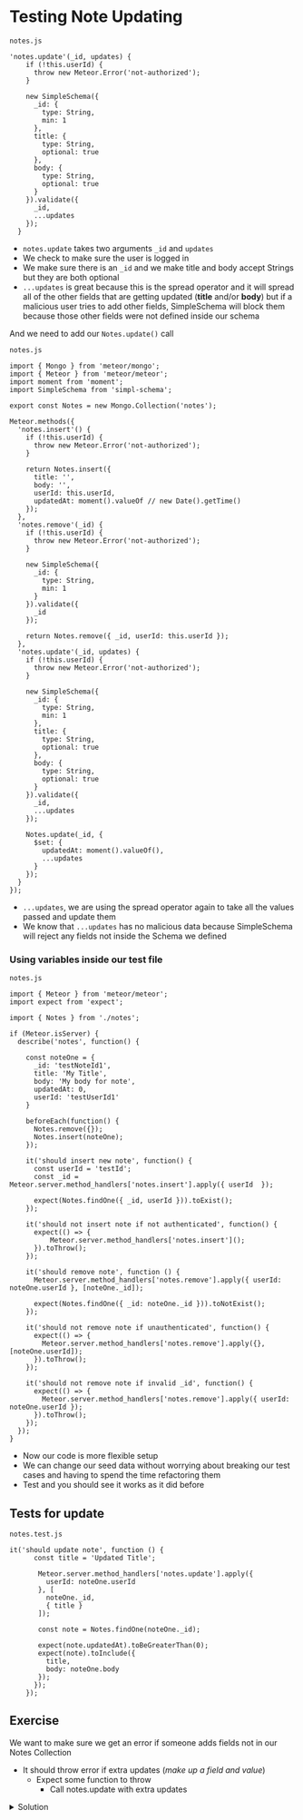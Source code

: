 # Testing Note Updating

`notes.js`

```
'notes.update'(_id, updates) {
    if (!this.userId) {
      throw new Meteor.Error('not-authorized');
    }

    new SimpleSchema({
      _id: {
        type: String,
        min: 1
      },
      title: {
        type: String,
        optional: true
      },
      body: {
        type: String,
        optional: true
      }
    }).validate({
      _id,
      ...updates
    });
  }
```

* `notes.update` takes two arguments `_id` and `updates`
* We check to make sure the user is logged in
* We make sure there is an `_id` and we make title and body accept Strings but they are both optional
* `...updates` is great because this is the spread operator and it will spread all of the other fields that are getting updated (**title** and/or **body**) but if a malicious user tries to add other fields, SimpleSchema will block them because those other fields were not defined inside our schema

And we need to add our `Notes.update()` call

`notes.js`

```
import { Mongo } from 'meteor/mongo';
import { Meteor } from 'meteor/meteor';
import moment from 'moment';
import SimpleSchema from 'simpl-schema';

export const Notes = new Mongo.Collection('notes');

Meteor.methods({
  'notes.insert'() {
    if (!this.userId) {
      throw new Meteor.Error('not-authorized');
    }

    return Notes.insert({
      title: '',
      body: '',
      userId: this.userId,
      updatedAt: moment().valueOf // new Date().getTime()
    });
  },
  'notes.remove'(_id) {
    if (!this.userId) {
      throw new Meteor.Error('not-authorized');
    }

    new SimpleSchema({
      _id: {
        type: String,
        min: 1
      }
    }).validate({
      _id
    });

    return Notes.remove({ _id, userId: this.userId });
  },
  'notes.update'(_id, updates) {
    if (!this.userId) {
      throw new Meteor.Error('not-authorized');
    }

    new SimpleSchema({
      _id: {
        type: String,
        min: 1
      },
      title: {
        type: String,
        optional: true
      },
      body: {
        type: String,
        optional: true
      }
    }).validate({
      _id,
      ...updates
    });

    Notes.update(_id, {
      $set: {
        updatedAt: moment().valueOf(),
        ...updates
      }
    });
  }
});
```

* `...updates`, we are using the spread operator again to take all the values passed and update them
* We know that `...updates` has no malicious data because SimpleSchema will reject any fields not inside the Schema we defined

### Using variables inside our test file
`notes.js`

```
import { Meteor } from 'meteor/meteor';
import expect from 'expect';

import { Notes } from './notes';

if (Meteor.isServer) {
  describe('notes', function() {

    const noteOne = {
      _id: 'testNoteId1',
      title: 'My Title',
      body: 'My body for note',
      updatedAt: 0,
      userId: 'testUserId1'
    }

    beforeEach(function() {
      Notes.remove({});
      Notes.insert(noteOne);
    });

    it('should insert new note', function() {
      const userId = 'testId';
      const _id = Meteor.server.method_handlers['notes.insert'].apply({ userId  });

      expect(Notes.findOne({ _id, userId })).toExist();
    });

    it('should not insert note if not authenticated', function() {
      expect(() => {
          Meteor.server.method_handlers['notes.insert']();
      }).toThrow();
    });

    it('should remove note', function () {
      Meteor.server.method_handlers['notes.remove'].apply({ userId: noteOne.userId }, [noteOne._id]);

      expect(Notes.findOne({ _id: noteOne._id })).toNotExist();
    });

    it('should not remove note if unauthenticated', function() {
      expect(() => {
        Meteor.server.method_handlers['notes.remove'].apply({}, [noteOne.userId]);
      }).toThrow();
    });

    it('should not remove note if invalid _id', function() {
      expect(() => {
        Meteor.server.method_handlers['notes.remove'].apply({ userId: noteOne.userId });
      }).toThrow();
    });
  });
}
```

* Now our code is more flexible setup
* We can change our seed data without worrying about breaking our test cases and having to spend the time refactoring them
* Test and you should see it works as it did before

## Tests for update
`notes.test.js`

```
it('should update note', function () {
      const title = 'Updated Title';

       Meteor.server.method_handlers['notes.update'].apply({
         userId: noteOne.userId
       }, [
         noteOne._id,
         { title }
       ]);

       const note = Notes.findOne(noteOne._id);

       expect(note.updatedAt).toBeGreaterThan(0);
       expect(note).toInclude({
         title,
         body: noteOne.body
       });
      });
    });
```

## Exercise
We want to make sure we get an error if someone adds fields not in our Notes Collection

* It should throw error if extra updates (_make up a field and value_)
    - Expect some function to throw
        + Call notes.update with extra updates

<details>
  <summary>Solution</summary>
```
it('should throw error if extra updates provided', function () {
      expect(() => {
        Meteor.server.method_handlers['notes.update'].apply({
          userId: noteOne.userId
        }, [
          noteOne._id,
          { title, name: 'Bad Data' }
        ]);
      }).toThrow();
    });

![Server test passes for extra updates](https://i.imgur.com/CswE8Gi.png)
```
</details>

## Final `notes.test.js`

```
import { Meteor } from 'meteor/meteor';
import expect from 'expect';

import { Notes } from './notes';

if (Meteor.isServer) {
  describe('notes', function() {

    const noteOne = {
      _id: 'testNoteId1',
      title: 'My Title',
      body: 'My body for note',
      updatedAt: 0,
      userId: 'testUserId1'
    }

    beforeEach(function() {
      Notes.remove({});
      Notes.insert(noteOne);
    });

    it('should insert new note', function() {
      const userId = 'testId';
      const _id = Meteor.server.method_handlers['notes.insert'].apply({ userId  });

      expect(Notes.findOne({ _id, userId })).toExist();
    });

    it('should not insert note if not authenticated', function() {
      expect(() => {
          Meteor.server.method_handlers['notes.insert']();
      }).toThrow();
    });

    it('should remove note', function () {
      Meteor.server.method_handlers['notes.remove'].apply({ userId: noteOne.userId }, [noteOne._id]);

      expect(Notes.findOne({ _id: noteOne._id })).toNotExist();
    });

    it('should not remove note if unauthenticated', function() {
      expect(() => {
        Meteor.server.method_handlers['notes.remove'].apply({}, [noteOne.userId]);
      }).toThrow();
    });

    it('should not remove note if invalid _id', function() {
      expect(() => {
        Meteor.server.method_handlers['notes.remove'].apply({ userId: noteOne.userId });
      }).toThrow();
    });

    it('should update note', function () {
      const title = 'Updated Title';

       Meteor.server.method_handlers['notes.update'].apply({
         userId: noteOne.userId
       }, [
         noteOne._id,
         { title }
       ]);

       const note = Notes.findOne(noteOne._id);

       expect(note.updatedAt).toBeGreaterThan(0);
       expect(note).toInclude({
         title,
         body: noteOne.body
       });
    });

    it('should throw error if extra updates provided', function () {
      expect(() => {
        Meteor.server.method_handlers['notes.update'].apply({
          userId: noteOne.userId
        }, [
          noteOne._id,
          { title, name: 'Bad Data' }
        ]);
      }).toThrow();
    });
    
  });
}
```
